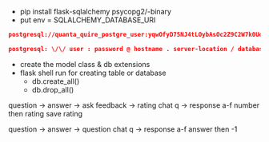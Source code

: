 - pip install flask-sqlalchemy psycopg2/-binary
- put env = SQLALCHEMY_DATABASE_URI

```json
postgresql://quanta_quire_postgre_user:yqwOfyD75NJ4tLOybAsOc2Z9C2W7k0Uo@dpg-cqk06pij1k6c73a55dlg-a.singapore-postgres.render.com/quanta_quire_postgre

postgresql: \/\/ user : password @ hostname . server-location / database_name

```


- create the model class & db extensions
- flask shell run for creating table or database
	- db.create_all()
	- db.drop_all()

question -> answer -> ask feedback -> rating
chat q -> response a-f
	number then rating
save rating

question -> answer -> question
chat q -> response a-f
	answer then -1

